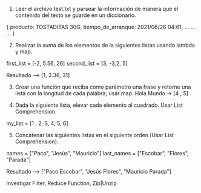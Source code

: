 1. Leer el archivo test.txt y parsear la información de manera que el contenido del texto se guarde en un diccionario.

{
    producto: TOSTADITAS 30G,
    tiempo_de_arranque: 2021/06/26   04:61,
    ...
    ...
    ...
}

2. Realizar la suma de los elementos de la siguientes listas usando lambda y map.

first_list = [-2, 5.56, 26]
second_list = [3, -3.2, 5]

Resultado --> [1, 2.36, 31]

3. Crear una función que reciba como parámetro una frase y retorne una lista con la longitud de cada palabra; usar map.
Hola Mundo -> [4 , 5]

4. Dada la siguiente lista, elevar cada elemento al cuadrado. Usar List Comprehension.

my_list = [1 , 2, 3, 4, 5, 6]

5. Concatenar las siguientes listas en el siguiente orden (Usar List Comprehension):

names = ["Paco", "Jesús", "Mauricio"]
last_names = ["Escobar", "Flores", "Parada"]

Resultado --> ["Paco Escobar", "Jesús Flores", "Mauricio Parada"]



Investigar Filter, Reduce Function, Zip|Unzip

